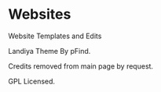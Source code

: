 # Websites
Website Templates and Edits

Landiya Theme By pFind.

Credits removed from main page by request.

GPL Licensed.
